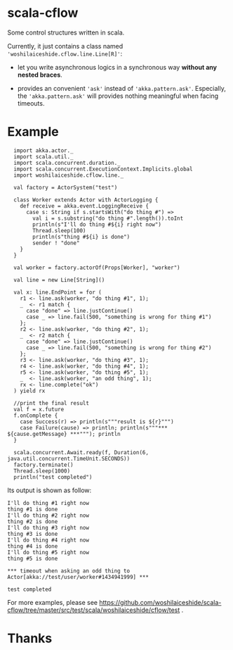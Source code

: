 # scala-cflow
Some control structures written in scala. 

Currently, it just contains a class named `'woshilaiceshide.cflow.line.Line[R]'`: 

* let you write asynchronous logics in a synchronous way **without any nested braces**.

* provides an convenient `'ask'` instead of `'akka.pattern.ask'`. Especially, the `'akka.pattern.ask'` will provides nothing meaningful when facing timeouts. 

# Example
	  import akka.actor._
	  import scala.util._
	  import scala.concurrent.duration._
	  import scala.concurrent.ExecutionContext.Implicits.global
	  import woshilaiceshide.cflow.line._
	
	  val factory = ActorSystem("test")
	
	  class Worker extends Actor with ActorLogging {
	    def receive = akka.event.LoggingReceive {
	      case s: String if s.startsWith("do thing #") =>
	        val i = s.substring("do thing #".length()).toInt
	        println(s"I'll do thing #${i} right now")
	        Thread.sleep(100)
	        println(s"thing #${i} is done")
	        sender ! "done"
	    }
	  }
	
	  val worker = factory.actorOf(Props[Worker], "worker")
	
	  val line = new Line[String]()
	
	  val x: line.EndPoint = for (
	    r1 <- line.ask(worker, "do thing #1", 1);
	    _  <- r1 match {
	      case "done" => line.justContinue()
	      case _ => line.fail(500, "something is wrong for thing #1")
	    };
	    r2 <- line.ask(worker, "do thing #2", 1);
	    _  <- r2 match {
	      case "done" => line.justContinue()
	      case _ => line.fail(500, "something is wrong for thing #2")
	    };
	    r3 <- line.ask(worker, "do thing #3", 1);
	    r4 <- line.ask(worker, "do thing #4", 1);
	    r5 <- line.ask(worker, "do thing #5", 1);
	    _  <- line.ask(worker, "an odd thing", 1);
	    rx <- line.complete("ok")
	  ) yield rx
	
	  //print the final result
	  val f = x.future
	  f.onComplete {
	    case Success(r) => println(s"""result is ${r}""")
	    case Failure(cause) => println; println(s"""*** ${cause.getMessage} ***"""); println
	  }
	
	  scala.concurrent.Await.ready(f, Duration(6, java.util.concurrent.TimeUnit.SECONDS))
	  factory.terminate()
	  Thread.sleep(1000)
	  println("test completed")

	
Its output is shown as follow: 

	I'll do thing #1 right now
	thing #1 is done
	I'll do thing #2 right now
	thing #2 is done
	I'll do thing #3 right now
	thing #3 is done
	I'll do thing #4 right now
	thing #4 is done
	I'll do thing #5 right now
	thing #5 is done
	
	*** timeout when asking an odd thing to Actor[akka://test/user/worker#1434941999] ***
	
	test completed

For more examples, please see https://github.com/woshilaiceshide/scala-cflow/tree/master/src/test/scala/woshilaiceshide/cflow/test .
	
# Thanks

